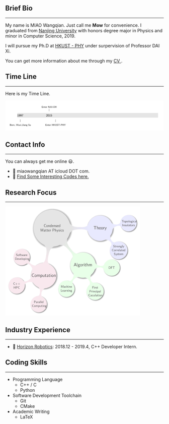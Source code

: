 ## Brief Bio

---

My name is MIAO Wangqian. Just call me **Mow** for convenience. I graduated from [Nanjing University](https://www.nju.edu.cn/) with honors degree major in Physics and minor
in Computer Science, 2019.

I will pursue my Ph.D at [HKUST - PHY](https://physics.ust.hk/eng/) under surpervision
of Professor DAI Xi.

You can get more information about me through my <a href ="./pdfs/1.pdf"> CV </a>.

## Time Line

---

Here is my Time Line.

![mypic](pic/line-1.png)

## Contact Info

---

You can always get me online 😃.

- 📧 miaowangqian AT icloud DOT com.
- 🔗 [Find Some Interesting Codes here.](https://github.com/zybbigpy/)

## Research Focus

---

<img src="./pic/0001.jpg" width="85%" height="74%" />

## Industry Experience

---

- 👷 [Horizon Robotics](https://www.horizon.ai/): 2018.12 - 2019.4, C++ Developer Intern.

## Coding Skills

---

- Programming Language
  - C++ / C
  - Python
- Software Development Toolchain
  - Git
  - CMake
- Academic Writing
  - LaTeX
